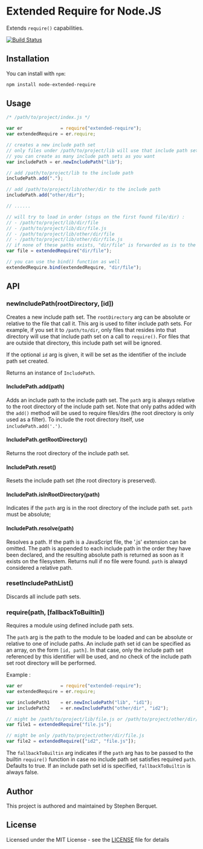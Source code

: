 # Extended Require for Node.JS

Extends `require()` capabilities.

[![Build Status](https://travis-ci.org/samleybrize/node-extended-require.svg?branch=master)](https://travis-ci.org/samleybrize/node-extended-require)

## Installation

You can install with `npm`:

```bash
npm install node-extended-require
```

## Usage

```javascript
/* /path/to/project/index.js */

var er              = require("extended-require");
var extendedRequire = er.require;

// creates a new include path set
// only files under /path/to/project/lib will use that include path set
// you can create as many include path sets as you want
var includePath = er.newIncludePath("lib");

// add /path/to/project/lib to the include path
includePath.add(".");

// add /path/to/project/lib/other/dir to the include path
includePath.add("other/dir");

// ......

// will try to load in order (stops on the first found file/dir) :
// - /path/to/project/lib/dir/file
// - /path/to/project/lib/dir/file.js
// - /path/to/project/lib/other/dir/file
// - /path/to/project/lib/other/dir/file.js
// if none of these paths exists, "dir/file" is forwarded as is to the builtin require() function
var file = extendedRequire("dir/file");

// you can use the bind() function as well
extendedRequire.bind(extendedRequire, "dir/file");
```

## API

### newIncludePath(rootDirectory, [id])

Creates a new include path set. The `rootDirectory` arg can be absolute or relative to the file that call it. This arg is used to filter include path sets. For example, if you set it to `/path/to/dir`,
only files that resides into that directory will use that include path set on a call to `require()`. For files that are outside that directory, this include path set will be ignored.

If the optional `id` arg is given, it will be set as the identifier of the include path set created.

Returns an instance of `IncludePath`.

#### IncludePath.add(path)

Adds an include path to the include path set. The `path` arg is always relative to the root directory of the include path set. Note that only paths added with the `add()` method
will be used to require files/dirs (the root directory is only used as a filter). To include the root directory itself, use `includePath.add('.')`.

#### IncludePath.getRootDirectory()

Returns the root directory of the include path set.

#### IncludePath.reset()

Resets the include path set (the root directory is preserved).

#### IncludePath.isInRootDirectory(path)

Indicates if the `path` arg is in the root directory of the include path set. `path` must be absolute;

#### IncludePath.resolve(path)

Resolves a path. If the path is a JavaScript file, the '.js' extension can be omitted. The path is appended to each include path in the order they have been declared,
and the resulting absolute path is returned as soon as it exists on the filesystem. Returns null if no file were found. `path` is alwayd considered a relative path.

### resetIncludePathList()

Discards all include path sets.

### require(path, [fallbackToBuiltin])

Requires a module using defined include path sets.

The `path` arg is the path to the module to be loaded and can be absolute or relative to one of include paths. An include path set id can be specified as an array, on the form `[id, path]`.
In that case, only the include path set referenced by this identifier will be used, and no check of the include path set root directory will be performed.

Example :

```javascript
var er              = require("extended-require");
var extendedRequire = er.require;

var includePath1    = er.newIncludePath("lib", "id1");
var includePath2    = er.newIncludePath("other/dir", "id2");

// might be /path/to/project/lib/file.js or /path/to/project/other/dir/file.js
var file1 = extendedRequire("file.js");

// might be only /path/to/project/other/dir/file.js
var file2 = extendedRequire(["id2", "file.js"]);
```

The `fallbackToBuiltin` arg indicates if the `path` arg has to be passed to the builtin `require()` function in case no include path set satisfies required `path`. Defaults to true.
If an include path set id is specified, `fallbackToBuiltin` is always false.

## Author

This project is authored and maintained by Stephen Berquet.

## License

Licensed under the MIT License - see the [LICENSE](LICENSE) file for details

